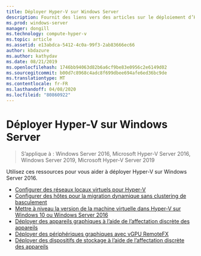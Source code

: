 ```yaml
---
title: Déployer Hyper-V sur Windows Server
description: Fournit des liens vers des articles sur le déploiement d’Hyper-V
ms.prod: windows-server
manager: dongill
ms.technology: compute-hyper-v
ms.topic: article
ms.assetid: e13abdca-5412-4c0a-99f3-2ab83666ec66
author: kbdazure
ms.author: kathydav
ms.date: 08/21/2019
ms.openlocfilehash: 1746bb94063d82b6a6cf9be83e0956c2e6149d02
ms.sourcegitcommit: b00d7c8968c4adc8f699dbee694afe6ed36bc9de
ms.translationtype: MT
ms.contentlocale: fr-FR
ms.lasthandoff: 04/08/2020
ms.locfileid: "80860922"
---
```

# <a name="deploy-hyper-v-on-windows-server"></a>Déployer Hyper-V sur Windows Server

>S’applique à : Windows Server 2016, Microsoft Hyper-V Server 2016, Windows Server 2019, Microsoft Hyper-V Server 2019

Utilisez ces ressources pour vous aider à déployer Hyper-V sur Windows Server 2016.

- [Configurer des réseaux locaux virtuels pour Hyper-V](configure-virtual-local-areal-networks-for-Hyper-V.md)  
- [Configurer des hôtes pour la migration dynamique sans clustering de basculement](Set-up-hosts-for-live-migration-without-Failover-Clustering.md)  
- [Mettre à niveau la version de la machine virtuelle dans Hyper-V sur Windows 10 ou Windows Server 2016](Upgrade-virtual-machine-version-in-Hyper-V-on-Windows-or-Windows-Server.md)
- [Déployer des appareils graphiques à l’aide de l’affectation discrète des appareils](deploying-graphics-devices-using-dda.md)
- [Déployer des périphériques graphiques avec vGPU RemoteFX](deploy-graphics-devices-using-remotefx-vgpu.md)
- [Déployer des dispositifs de stockage à l’aide de l’affectation discrète des appareils](deploying-storage-devices-using-dda.md)
